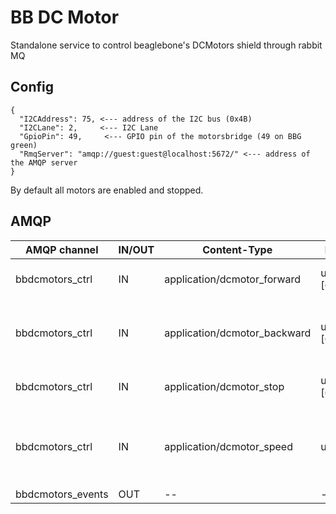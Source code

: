 # BB DC Motor

Standalone service to control beaglebone's DCMotors shield through rabbit MQ

## Config

    {
      "I2CAddress": 75, <--- address of the I2C bus (0x4B)
      "I2CLane": 2,     <--- I2C Lane
      "GpioPin": 49,     <--- GPIO pin of the motorsbridge (49 on BBG green)
      "RmqServer": "amqp://guest:guest@localhost:5672/" <--- address of the AMQP server
    }

By default all motors are enabled and stopped.

## AMQP


| AMQP channel      | IN/OUT | Content-Type                  | Data         | Description                                     |
| ----------------- | ------ | ----------------------------- | ------------ | ----------------------------------------------- |
| bbdcmotors_ctrl   | IN     | application/dcmotor_forward   | uint32 [0-3] | Set motor to forward state (CW)                 |
| bbdcmotors_ctrl   | IN     | application/dcmotor_backward  | uint32 [0-3] | Set motor to backward state (CCW)               |
| bbdcmotors_ctrl   | IN     | application/dcmotor_stop      | uint32 [0-3] | Set motor to stopped state                      |
| bbdcmotors_ctrl   | IN     | application/dcmotor_speed     | uint32       | Change all motors speed (default duty is 1000). |
| bbdcmotors_events | OUT    | --                            | --           | Unused                                          |
